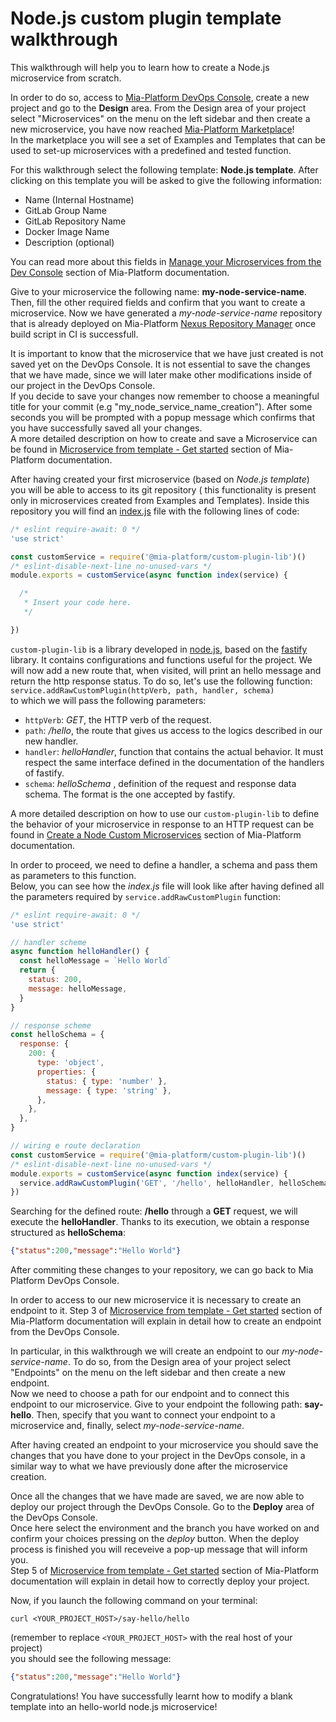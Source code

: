 
# Node.js custom plugin template walkthrough

This walkthrough will help you to learn how to create a Node.js microservice from scratch.

In order to do so, access to [Mia-Platform DevOps Console](https://console.cloud.mia-platform.eu/login), create a new project and go to the **Design** area. From the Design area of your project select "Microservices" on the menu on the left sidebar and then create a new microservice, you have now reached [Mia-Platform Marketplace](https://docs.mia-platform.eu/development_suite/api-console/api-design/marketplace/)!  
In the marketplace you will see a set of Examples and Templates that can be used to set-up microservices with a predefined and tested function.

For this walkthrough select the following template: **Node.js template**. After clicking on this template you will be asked to give the following information:

- Name (Internal Hostname)
- GitLab Group Name
- GitLab Repository Name
- Docker Image Name
- Description (optional)

You can read more about this fields in [Manage your Microservices from the Dev Console](https://docs.mia-platform.eu/development_suite/api-console/api-design/services/) section of Mia-Platform documentation.

Give to your microservice the following name: **my-node-service-name**.  
Then, fill the other required fields and confirm that you want to create a microservice. Now we have generated a *my-node-service-name* repository that is already deployed on Mia-Platform [Nexus Repository Manager](https://nexus.mia-platform.eu/) once build script in CI is successfull.

It is important to know that the microservice that we have just created is not saved yet on the DevOps Console. It is not essential to save the changes that we have made, since we will later make other modifications inside of our project in the DevOps Console.  
If you decide to save your changes now remember to choose a meaningful title for your commit (e.g "my_node_service_name_creation"). After some seconds you will be prompted with a popup message which confirms that you have successfully saved all your changes.  
A more detailed description on how to create and save a Microservice can be found in [Microservice from template - Get started](https://docs.mia-platform.eu/development_suite/api-console/api-design/custom_microservice_get_started/) section of Mia-Platform documentation.

After having created your first microservice (based on *Node.js template*) you will be able to access to its git repository ( this functionality is present only in microservices created from Examples and Templates). Inside this repository you will find an [index.js](https://github.com/mia-platform-marketplace/Node.js-Custom-Plugin-Template/blob/master/index.js) file with the following lines of code:

```js
/* eslint require-await: 0 */
'use strict'

const customService = require('@mia-platform/custom-plugin-lib')()
/* eslint-disable-next-line no-unused-vars */
module.exports = customService(async function index(service) {

  /*
   * Insert your code here.
   */

})
```

`custom-plugin-lib` is a library developed in [node.js](https://github.com/mia-platform/custom-plugin-lib), based on the [fastify](https://fastify.io) library. It contains configurations and functions useful for the project. We will now add a new route that, when visited, will print an hello message and return the http response status. To do so, let's use the following function:
`service.addRawCustomPlugin(httpVerb, path, handler, schema)`  
to which we will pass the following parameters:

- `httpVerb`: *GET*, the HTTP verb of the request.
- `path`: */hello*, the route that gives us access to the logics described in our new handler.
- `handler`: *helloHandler*, function that contains the actual behavior. It must respect the same interface defined in the documentation of the handlers of fastify.
- `schema`: *helloSchema* , definition of the request and response data schema. The format is the one accepted by fastify.

A more detailed description on how to use our `custom-plugin-lib` to define the behavior of your microservice in response to an HTTP request can be found in [Create a Node Custom Microservices](https://docs.mia-platform.eu/development_suite/api-console/api-design/plugin_baas_4/) section of Mia-Platform documentation.

In order to proceed, we need to define a handler, a schema and pass them as parameters to this function.  
Below, you can see how the *index.js* file will look like after having defined all the parameters required by `service.addRawCustomPlugin` function:

```js
/* eslint require-await: 0 */
'use strict'

// handler scheme
async function helloHandler() {
  const helloMessage = `Hello World`
  return {
    status: 200,
    message: helloMessage,
  }
}

// response scheme
const helloSchema = {
  response: {
    200: {
      type: 'object',
      properties: {
        status: { type: 'number' },
        message: { type: 'string' },
      },
    },
  },
}

// wiring e route declaration
const customService = require('@mia-platform/custom-plugin-lib')()
/* eslint-disable-next-line no-unused-vars */
module.exports = customService(async function index(service) {
  service.addRawCustomPlugin('GET', '/hello', helloHandler, helloSchema)
})
```

Searching for the defined route: **/hello** through a **GET** request, we will execute the **helloHandler**. Thanks to its execution, we obtain a response structured as **helloSchema**:  

```json
{"status":200,"message":"Hello World"}
```

After commiting these changes to your repository, we can go back to Mia Platform DevOps Console.

In order to access to our new microservice it is necessary to create an endpoint to it. Step 3 of [Microservice from template - Get started](https://docs.mia-platform.eu/development_suite/api-console/api-design/custom_microservice_get_started/) section of Mia-Platform documentation will explain in detail how to create an endpoint from the DevOps Console.

In particular, in this walkthrough we will create an endpoint to our *my-node-service-name*. To do so, from the Design area of your project select "Endpoints" on the menu on the left sidebar and then create a new endpoint.  
Now we need to choose a path for our endpoint and to connect this endpoint to our microservice. Give to your endpoint the following path: **say-hello**. Then, specify that you want to connect your endpoint to a microservice and, finally, select *my-node-service-name*.

After having created an endpoint to your microservice you should save the changes that you have done to your project in the DevOps console, in a similar way to what we have previously done after the microservice creation.

Once all the changes that we have made are saved, we are now able to deploy our project through the DevOps Console. Go to the **Deploy** area of the DevOps Console.  
Once here select the environment and the branch you have worked on and confirm your choices pressing on the *deploy* button. When the deploy process is finished you will receveive a pop-up message that will inform you.  
Step 5 of [Microservice from template - Get started](https://docs.mia-platform.eu/development_suite/api-console/api-design/custom_microservice_get_started/) section of Mia-Platform documentation will explain in detail how to correctly deploy your project.

Now, if you launch the following command on your terminal:

```shell
curl <YOUR_PROJECT_HOST>/say-hello/hello
```

(remember to replace `<YOUR_PROJECT_HOST>` with the real host of your project)  
you should see the following message:

```json
{"status":200,"message":"Hello World"}
```

Congratulations! You have successfully learnt how to modify a blank template into an hello-world node.js microservice!
